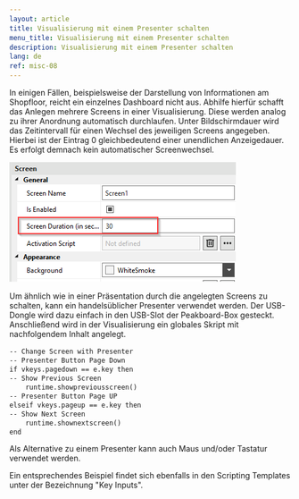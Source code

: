 ```yaml
---
layout: article
title: Visualisierung mit einem Presenter schalten
menu_title: Visualisierung mit einem Presenter schalten
description: Visualisierung mit einem Presenter schalten
lang: de
ref: misc-08
---
```


In einigen Fällen, beispielsweise der Darstellung von Informationen am Shopfloor, reicht ein einzelnes Dashboard nicht aus. 
Abhilfe hierfür schafft das Anlegen mehrere Screens in einer Visualisierung.
Diese werden analog zu ihrer Anordnung automatisch durchlaufen. Unter Bildschirmdauer wird das Zeitintervall für einen Wechsel des jeweiligen Screens angegeben.
Hierbei ist der Eintrag 0 gleichbedeutend einer unendlichen Anzeigedauer. Es erfolgt demnach kein automatischer Screenwechsel.

![Bildschirmdauer](/assets/images/misc/Presenter/screenduration.png)

Um ähnlich wie in einer Präsentation durch die angelegten Screens zu schalten, kann ein handelsüblicher Presenter verwendet werden. Der USB-Dongle wird dazu einfach in den USB-Slot der Peakboard-Box gesteckt.
Anschließend wird in der Visualisierung ein globales Skript mit nachfolgendem Inhalt angelegt. 

```
-- Change Screen with Presenter
-- Presenter Button Page Down
if vkeys.pagedown == e.key then
-- Show Previous Screen
	runtime.showpreviousscreen()
-- Presenter Button Page UP
elseif vkeys.pageup == e.key then
-- Show Next Screen
	runtime.shownextscreen()
end
```

Als Alternative zu einem Presenter kann auch Maus und/oder Tastatur verwendet werden.

Ein entsprechendes Beispiel findet sich ebenfalls in den Scripting Templates unter der Bezeichnung "Key Inputs".